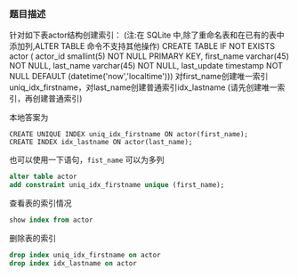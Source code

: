 ### 题目描述
针对如下表actor结构创建索引：
(注:在 SQLite 中,除了重命名表和在已有的表中添加列,ALTER TABLE 命令不支持其他操作)
CREATE TABLE IF NOT EXISTS actor (
actor_id smallint(5) NOT NULL PRIMARY KEY,
first_name varchar(45) NOT NULL,
last_name varchar(45) NOT NULL,
last_update timestamp NOT NULL DEFAULT (datetime('now','localtime')))
对first_name创建唯一索引uniq_idx_firstname，对last_name创建普通索引idx_lastname
(请先创建唯一索引，再创建普通索引)

本地答案为
```
CREATE UNIQUE INDEX uniq_idx_firstname ON actor(first_name);
CREATE INDEX idx_lastname ON actor(last_name);
```

也可以使用一下语句，`fist_name` 可以为多列

```sql
alter table actor
add constraint uniq_idx_firstname unique (first_name);
```

查看表的索引情况
```sql
show index from actor
```

删除表的索引
```sql
drop index uniq_idx_firstname on actor
drop index idx_lastname on actor
```

